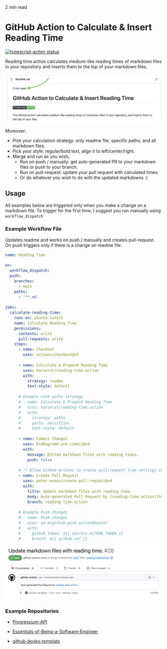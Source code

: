 <p id="reading-time-action-id" align="left">2 min read</p>

# GitHub Action to Calculate & Insert Reading Time

<a href="https://github.com/harunrst/reading-time-action/actions"><img alt="typescript-action status" src="https://github.com/harunrst/reading-time-action/workflows/build-test/badge.svg"></a>

Reading time action calculates medium-like reading times of markdown files in your repository and inserts them to the top of your markdown files.

![](./assets/example.jpg)

Moreover;

- Pick your calculation strategy: only readme file, specific paths, and all markdown files.
- Pick your style: regular/bold text, align it to left/center/right.
- Merge and run as you wish;
  - Run on push / manually: get auto-generated PR to your markdown files or push to your branch.
  - Run on pull-request: update your pull request with calculated times.
  - Or do whatever you wish to do with the updated markdowns :)

## Usage

All examples below are triggered only when you make a change on a markdown file. To trigger for the first time, I suggest you run manually using `workflow_dispatch`

### Example Workflow File

Updates readme and works on push / manually and creates pull-request. On push triggers only if there is a change on readme file.

```yaml
name: Reading Time

on:
  workflow_dispatch:
  push:
    branches:
      - main
    paths:
      - '**.md'

jobs:
  calculate-reading-time:
    runs-on: ubuntu-latest
    name: Calculate Reading Time
    permissions:
      contents: write
      pull-requests: write
    steps:
      - name: Checkout
        uses: actions/checkout@v3

      - name: Calculate & Prepend Reading Time
        uses: harunrst/reading-time-action
        with:
          strategy: readme
          text-style: default

      # Example with paths strategy
      # - name: Calculate & Prepend Reading Time
      #   uses: harunrst/reading-time-action
      #   with:
      #     strategy: paths
      #     paths: docs|files
      #     text-style: default

      - name: Commit Changes
        uses: EndBug/add-and-commit@v9
        with:
          message: Edited markdown files with reading times.
          push: false

      # !! Allow GitHub Actions to create pull-request from settings in your repository
      - name: Create Pull Request
        uses: peter-evans/create-pull-request@v4
        with:
          title: Update markdown files with reading time.
          body: Auto-generated Pull Request by [reading-time-action](https://github.com/harunrst/reading-time-action).
          branch: reading-time-action

      # Example Push Changes
      # - name: Push changes
      #   uses: ad-m/github-push-action@master
      #   with:
      #     github_token: ${{ secrets.GITHUB_TOKEN }}
      #     branch: ${{ github.ref }}
```

![](./assets/pull_request.jpeg)

### Example Repositories

- [Progressium-API](https://github.com/harunrst/Progressium-Api)

- [Essentials-of-Being-a-Software-Engineer](https://github.com/harunrst/Essentials-of-Being-a-Software-Engineer)

- [github-books-template](https://github.com/harunrst/github-books-template)
